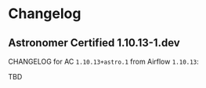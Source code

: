# Changelog

Astronomer Certified 1.10.13-1.dev
-----------------------------------------------


CHANGELOG for AC `1.10.13+astro.1` from Airflow `1.10.13`:

TBD
